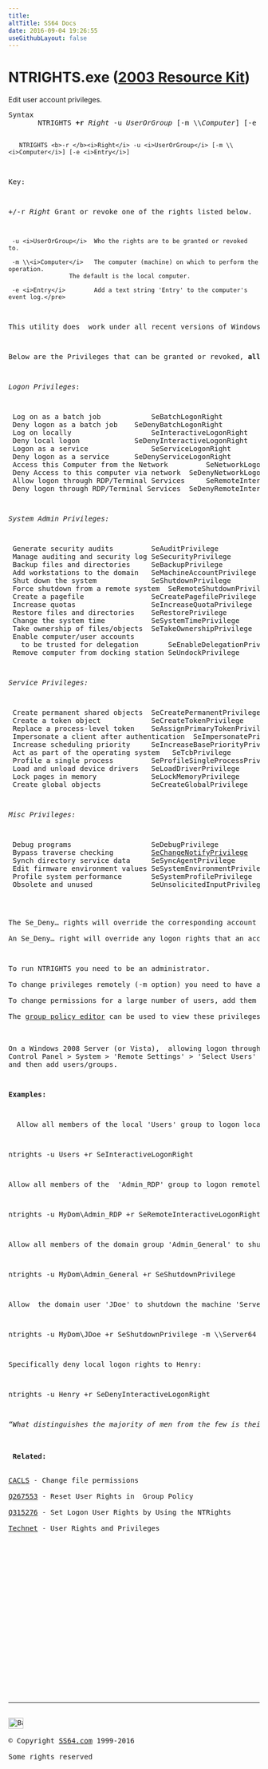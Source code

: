 ```yaml
---
title:
altTitle: SS64 Docs
date: 2016-09-04 19:26:55
useGithubLayout: false
---
```

<!-- #BeginLibraryItem "/Library/head_nt.lbi" --><!-- #EndLibraryItem --><h1>NTRIGHTS.exe (<a href="../links/windows.html#kits">2003 Resource Kit</a>)</h1> 
<p>Edit  user account privileges.</p>
<pre>Syntax
       NTRIGHTS <b>+r </b><i>Right</i> -u <i>UserOrGroup</i> [-m \\<i>Computer</i>] [-e <i>Entry</i>]

       NTRIGHTS <b>-r </b><i>Right</i> -u <i>UserOrGroup</i> [-m \\<i>Computer</i>] [-e <i>Entry</i>]

Key:

   +/-r <i>Right</i>        Grant or revoke one of the rights listed below.

     -u <i>UserOrGroup</i>  Who the rights are to be granted or revoked to.

     -m \\<i>Computer</i>   The computer (machine) on which to perform the operation.
                     The default is the local computer. 

     -e <i>Entry</i>        Add a text string 'Entry' to the computer's event log.</pre>
<p>This utility does  work under all recent versions of Windows, although  (like all Resource Kit tools) it is unsupported.</p>
<p>Below are the Privileges that can be granted or revoked, <b>all are Case-Sensitive.</b></p>
<p><i>Logon Privileges</i>:</p>
<pre> Log on as a batch job            SeBatchLogonRight  
 Deny logon as a batch job    SeDenyBatchLogonRight  
 Log on locally                   SeInteractiveLogonRight 
 Deny local logon             SeDenyInteractiveLogonRight  
 Logon as a service               SeServiceLogonRight  
 Deny logon as a service      SeDenyServiceLogonRight
 Access this Computer from the Network         SeNetworkLogonRight 
 Deny Access to this computer via network  SeDenyNetworkLogonRight  
 Allow logon through RDP/Terminal Services     SeRemoteInteractiveLogonRight
 Deny logon through RDP/Terminal Services  SeDenyRemoteInteractiveLogonRight</pre>
<p><i>System Admin Privileges:</i></p>
<pre> Generate security audits         SeAuditPrivilege  
 Manage auditing and security log SeSecurityPrivilege 
 Backup files and directories     SeBackupPrivilege  
 Add workstations to the domain   SeMachineAccountPrivilege
 Shut down the system             SeShutdownPrivilege
 Force shutdown from a remote system  SeRemoteShutdownPrivilege  
 Create a pagefile                SeCreatePagefilePrivilege  
 Increase quotas                  SeIncreaseQuotaPrivilege  
 Restore files and directories    SeRestorePrivilege  
 Change the system time           SeSystemTimePrivilege  
 Take ownership of files/objects  SeTakeOwnershipPrivilege 
 Enable computer/user accounts
   to be trusted for delegation       SeEnableDelegationPrivilege  
 Remove computer from docking station SeUndockPrivilege  </pre>
<p><i>Service Privileges:</i></p>
<pre> Create permanent shared objects  SeCreatePermanentPrivilege  
 Create a token object            SeCreateTokenPrivilege  
 Replace a process-level token    SeAssignPrimaryTokenPrivilege 
 Impersonate a client after authentication  SeImpersonatePrivilege
 Increase scheduling priority     SeIncreaseBasePriorityPrivilege  
 Act as part of the operating system   SeTcbPrivilege  
 Profile a single process         SeProfileSingleProcessPrivilege
 Load and unload device drivers   SeLoadDriverPrivilege  
 Lock pages in memory             SeLockMemoryPrivilege  
 Create global objects            SeCreateGlobalPrivilege</pre>
<p><i>Misc Privileges:</i></p>
<pre> Debug programs                   SeDebugPrivilege  
 Bypass traverse checking         <a href="http://blogs.technet.com/b/markrussinovich/archive/2005/10/19/the-bypass-traverse-checking-or-is-it-the-change-notify-privilege.aspx">SeChangeNotifyPrivilege</a>  
 Synch directory service data     SeSyncAgentPrivilege  
 Edit firmware environment values SeSystemEnvironmentPrivilege  
 Profile system performance       SeSystemProfilePrivilege  
 Obsolete and unused              SeUnsolicitedInputPrivilege (has no effect)</pre>
<!--SeManageVolumePrivilege  = Win XP only -->
<p>The <span class="code">Se_Deny</span>… rights will override the corresponding account rights. <br>
An <span class="code">Se_Deny</span>… right will override any logon rights that an account may inherit as a result of its group membership(s).</p>
<p>To run NTRIGHTS you need to be an administrator.<br>
To change privileges remotely (-m option) you need to have administrator rights on the machine being changed.<br>
To change permissions for a large number of users, add them to a domain group and grant the privileges to the group.<br> 
The <a href="https://support.microsoft.com/kb/307882">group policy editor</a> can be used to view these privileges in a GUI. <br>
<br>
On a Windows 2008 Server (or Vista),  allowing logon through Terminal Services (SeRemoteInteractiveLogonRight)  requires an extra step:
Control Panel &gt; System &gt; 'Remote Settings' &gt; 'Select Users' button,
and then add users/groups.</p>
<p><b>Examples:</b></p>
<p>  Allow all members of the local 'Users' group to logon locally</p>
<p class="code">ntrights -u Users +r SeInteractiveLogonRight</p>
<p>Allow all members of the  '<span class="code">Admin_RDP</span>' group to logon remotely via RDP to "server64", also log this security change in the event log: </p>
<p class="code">ntrights -u MyDom\Admin_RDP +r SeRemoteInteractiveLogonRight -m \\server64 -e "Added RDP rights for Admin_RDP" </p>
<p>Allow all members of the domain group 'Admin_General' to shutdown this computer. </p>
<p class="code">ntrights -u MyDom\Admin_General +r SeShutdownPrivilege</p>
<p>Allow  the domain user 'JDoe' to shutdown the machine 'Server64' </p>
<p class="code">ntrights -u MyDom\JDoe +r SeShutdownPrivilege -m \\Server64</p>
<p>Specifically deny local logon rights to Henry:</p>
<p class="code">ntrights -u Henry +r SeDenyInteractiveLogonRight</p>
<p><i class="quote">“What distinguishes the majority of men from the few is their inability to act according to their beliefs” ~ Henry Miller</i><br>
<br>
<b> Related:</b><br><br>
<a href="cacls.html">CACLS</a> - Change file permissions<br>
<a href="https://support.microsoft.com/kb/267553">Q267553</a> - Reset User Rights in  Group Policy<br>
<a href="https://support.microsoft.com/kb/315276">Q315276</a> - Set Logon User Rights by Using the NTRights<br>
<a href="http://technet.microsoft.com/en-us/library/dd277311.aspx">Technet</a> - User Rights and Privileges </p><!-- #BeginLibraryItem "/Library/foot_nt.lbi" --><p>
<!-- windows300 -->
<ins class="adsbygoogle" style="display:inline-block;width:300px;height:250px" data-ad-client="ca-pub-6140977852749469" data-ad-slot="7649547908"></ins>
<script>
(adsbygoogle = window.adsbygoogle || []).push({});
</script></p>
<hr>
<div id="bl" class="footer"><a href="ntrights.html#"><img src="../images/top.png" width="30" height="22" alt="Back to the Top"></a></div>
<div id="br" class="footer, tagline">© Copyright <a href="http://ss64.com/">SS64.com</a> 1999-2016<br>
Some rights reserved</div><!-- #EndLibraryItem -->
